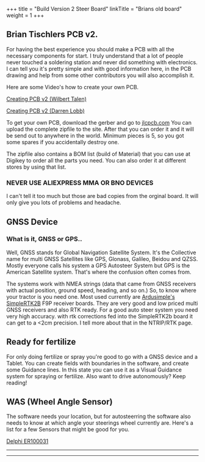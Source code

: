 +++
title = "Build Version 2 Steer Board"
linkTitle = "Brians old board"
weight = 1
+++

## Brian Tischlers PCB v2.

For having the best experience you should make a PCB with all the necessary components for start. I truly understand that a lot of people never touched a soldering station and never did something with electronics.
I can tell you it's pretty simple and with good information here, in the PCB drawing and help from some other contributors you will also accomplish it. 

Here are some Video's how to create your own PCB.

[Creating PCB v2 (Wilbert Talen)](https://www.youtube.com/watch?v=qZR5NlGGiSo)

[Creating PCB v2 (Darren Lobb)](https://www.youtube.com/watch?v=BXys4PYzAFQ)

To get your own PCB, download the gerber and go to [jlcpcb.com](https://jlcpcb.com)
You can upload the complete zipfile to the site. After that you can order it and it will be send out to anywhere in the world. Minimum pieces is 5, so you got some spares if you accidentally destroy one.

The zipfile also contains a BOM list (build of Material) that you can use at Digikey to order all the parts you need. You can also order it at different stores by using that list. 
### NEVER USE ALIEXPRESS MMA OR BNO DEVICES
I can't tell it too much but those are bad copies from the orginal board. It will only give you lots of problems and headache. 

## GNSS Device

### What is it, GNSS or GPS.. 
Well, GNSS stands for Global Navigation Satellite System. It's the Collective name for multi GNSS Satellites like GPS, Glonass, Galileo, Beidou and QZSS. Mostly everyone calls his system a GPS Autosteer System but GPS is the American Satellite system. That's where the confusion often comes from.

The systems work with NMEA strings (data that came from GNSS receivers with actual position, ground speed, heading, and so on.) So, to know where your tractor is you need one. Most used currently are [Ardusimple's SimpleRTK2B](https://www.ardusimple.com/simplertk2b/) F9P receiver boards. They are very good and low priced multi GNSS receivers and also RTK ready. For a good auto steer system you need very high accuracy. with rtk corrections fed into the SimpleRTK2b board it can get to a <2cm precision. I tell more about that in the NTRIP/RTK page.

## Ready for fertilize

For only doing fertilize or spray you're good to go with a GNSS device and a Tablet. You can create fields with boundaries in the software, and create some Guidance lines. In this state you can use it as a Visual Guidance system for spraying or fertilize. 
Also want to drive autonomously? Keep reading!

## WAS (Wheel Angle Sensor)

The software needs your location, but for autosteerring the software also needs to know at which angle your steerings wheel currently are. Here's a list for a few Sensors that might be good for you.

[Delphi ER100031](https://www.amazon.com/Delphi-ER10031-Headlight-Level-Sensor/dp/B0089RT00W)
***
***
